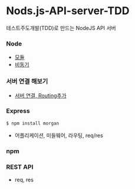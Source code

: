 # Nods.js-API-server-TDD
테스트주도개발(TDD)로 만드는 NodeJS API 서버

### Node 
  - [모듈](https://github.com/psc1987/Nods.js-API-server-TDD/blob/master/index.js)
  - [비동기](https://github.com/psc1987/Nods.js-API-server-TDD/blob/master/index1.js)



### 서버 연결 해보기
  - [서버 연결, Routing추가](https://github.com/psc1987/Nods.js-API-server-TDD/blob/master/hello.js)
  
  
  
### Express 
```sh
$ npm install morgan
```

  - 어플리케이션, 미들웨어, 라우팅, req/res
  
 
### npm

  
  
  
### REST API
  - req, res
